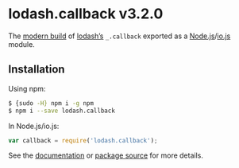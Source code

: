 # lodash.callback v3.2.0

The [modern build](https://github.com/lodash/lodash/wiki/Build-Differences) of [lodash’s](https://lodash.com/) `_.callback` exported as a [Node.js](http://nodejs.org/)/[io.js](https://iojs.org/) module.

## Installation

Using npm:

```bash
$ {sudo -H} npm i -g npm
$ npm i --save lodash.callback
```

In Node.js/io.js:

```js
var callback = require('lodash.callback');
```

See the [documentation](https://lodash.com/docs#callback) or [package source](https://github.com/lodash/lodash/blob/3.2.0-npm-packages/lodash.callback) for more details.
